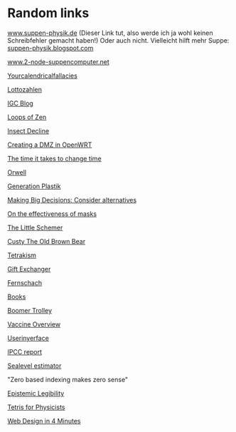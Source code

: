 # Random links

<p><a href="http://www.super-physik.de">www.suppen-physik.de</a>
(Dieser Link tut, also werde ich ja wohl keinen Schreibfehler gemacht
haben!) Oder auch nicht. Vielleicht hilft mehr Suppe: <a href="https://super-physik.blogspot.com">suppen-physik.blogspot.com</a></p>
<p><a href="http://www.2-node-supercomputer.net">www.2-node-suppencomputer.net</a>
<p><a href="http://yourcalendricalfallacyis.com">Yourcalendricalfallacies</a></p>
<p><a href="https://www.dwdl.de/hoffzumsonntag/51345/sind_die_lottozahlen_von_gesellschaftlicher_relevanz/">Lottozahlen</a></p>
<p><a href="http://www.igcscience.org/">IGC Blog</a></p>
<p><a href="https://loopsofzen.uk">Loops of Zen</a></p>
<p><a href="http://journals.plos.org/plosone/article?id=10.1371/journal.pone.0185809">Insect Decline</a></p>
<p><a href="https://blog.christophersmart.com/2015/01/17/creating-a-dmz-in-openwrt/">Creating a DMZ in OpenWRT</a></p>
<p><a href="http://blog.poormansmath.net/the-time-it-takes-to-change-the-time/">The time it takes to change time</a></p>
<p><a href="http://www.osmotic-studios.com/games/">Orwell</a></p>
<p><a href="http://www.faz.net/aktuell/generation-plastik/">Generation Plastik</a></p>
<p><a href="https://www.nytimes.com/2018/09/01/opinion/sunday/how-make-big-decision.html">Making Big Decisions: Consider alternatives</a></p>
<p><a href="https://aatishb.com/maskmath/">On the effectiveness of masks</a></p>
<p><a href="https://pdfs.semanticscholar.org/35d0/d5275a8390c351ce98fbdc2ad37d210ba63b.pdf">The Little Schemer</a></p>
<p><a href="https://1337dk.com/">Custy The Old Brown Bear</a></p>
<p><a href="https://tetrakism.org/">Tetrakism</a></p>
<p><a href="https://giftexchanger.org/">Gift Exchanger</a></p>
<p><a href="https://fernschach.com">Fernschach</a></p>
<p><a href="https://www.alibris.com/wishlist/14621695/VJXUCOXJ4M9ZDAGRPO60">Books</a></p>
<p><a href="https://blog.simplejustice.us/wp-content/uploads/2020/11/Boomer-Trolley.jpg">Boomer Trolley</a></p>
<p><a href="https://www.youtube.com/watch?v=u9Op3RVXtD0">Vaccine Overview</a></p>
<p><a href="https://userinyerface.com/">Userinyerface</a></p>
<p><a href="https://www.ipcc.ch/report/ar6/wg1/">IPCC report</a></p>
<p><a href="https://sealevel.nasa.gov/data_tools/17">Sealevel estimator</a></p>
<p>"Zero based indexing makes zero sense"</p>
<p><a href="https://acesounderglass.com/2022/02/07/epistemic-legibility/">Epistemic Legibility</a></p>
<p><a href="https://unit520.net/deadtrees/">Tetris for Physicists</a></p>
<p><a href="https://jgthms.com/web-design-in-4-minutes/">Web Design in 4 Minutes</a></p>
